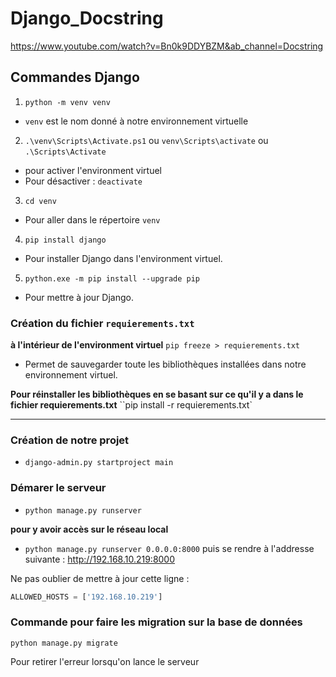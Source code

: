 # Django_Docstring
 https://www.youtube.com/watch?v=Bn0k9DDYBZM&ab_channel=Docstring


## Commandes Django

1. `python -m venv venv`
- `venv` est le nom donné à notre environnement virtuelle

2. `.\venv\Scripts\Activate.ps1`  ou `venv\Scripts\activate` ou `.\Scripts\Activate`
- pour activer l'environment virtuel
- Pour désactiver : `deactivate`


3. `cd venv`
- Pour aller dans le répertoire `venv`

4. `pip install django`
- Pour installer Django dans l'environment virtuel.

5. `python.exe -m pip install --upgrade pip`
- Pour mettre à jour Django.

### Création du fichier `requierements.txt`

**à l'intérieur de l'environment virtuel**
`pip freeze > requierements.txt`
- Permet de sauvegarder toute les bibliothèques installées dans notre environnement virtuel.

**Pour réinstaller les bibliothèques en se basant sur ce qu'il y a dans le fichier requierements.txt**
``pip install -r requierements.txt`

---


### Création de notre projet
- `django-admin.py startproject main`

### Démarer le serveur
- `python manage.py runserver `

**pour y avoir accès sur le réseau local**
- `python manage.py runserver 0.0.0.0:8000`
puis se rendre à l'addresse suivante : http://192.168.10.219:8000

Ne pas oublier de mettre à jour cette ligne : 
```python
ALLOWED_HOSTS = ['192.168.10.219']
```

### Commande pour faire les migration sur la base de données
`python manage.py migrate`

Pour retirer l'erreur lorsqu'on lance le serveur